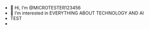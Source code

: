 - 👋 Hi, I’m @MICROTESTER123456
- 👀 I’m interested in EVERYTHING ABOUT TECHNOLOGY AND AI
- TEST
- 



<!---
MICROTESTER123456/MICROTESTER123456 is a ✨ special ✨ repository because its `README.md` (this file) appears on your GitHub profile.
You can click the Preview link to take a look at your changes.
--->
